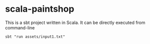 # scala-paintshop

This is a sbt project written in Scala. It can be directly executed from command-line
```
sbt "run assets/input1.txt"
```

